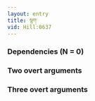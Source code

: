 ```yaml
---
layout: entry
title: སྙག་
vid: Hill:0637
---
```

### Dependencies (N = 0)


### Two overt arguments


### Three overt arguments
